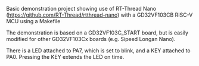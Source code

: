 Basic demonstration project showing use of RT-Thread Nano (https://github.com/RT-Thread/rtthread-nano) with a GD32VF103CB RISC-V MCU using a Makefile

The demonstration is based on a GD32VF103C_START board, but is easily modified for other GD32VF103Cx boards (e.g. Sipeed Longan Nano).

There is a LED attached to PA7, which is set to blink, and a KEY attached to PA0. Pressing the KEY extends the LED on time.
